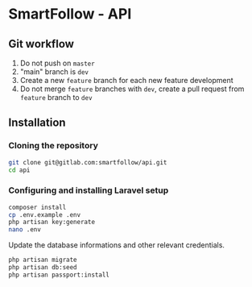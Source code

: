 # SmartFollow - API

## Git workflow

1. Do not push on `master`
2. "main" branch is `dev`
3. Create a new `feature` branch for each new feature development
4. Do not merge `feature` branches with `dev`, create a pull request from `feature` branch to `dev`

## Installation

### Cloning the repository

```sh
git clone git@gitlab.com:smartfollow/api.git
cd api
```

### Configuring and installing Laravel setup

```sh
composer install
cp .env.example .env
php artisan key:generate
nano .env
```

Update the database informations and other relevant credentials.

```sh
php artisan migrate
php artisan db:seed
php artisan passport:install
```
